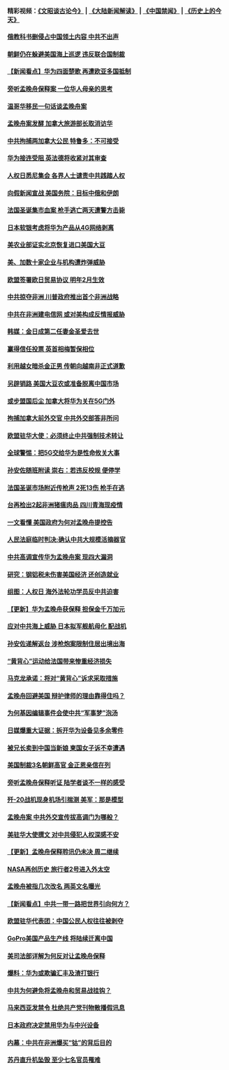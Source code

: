 #### 精彩视频：[《文昭谈古论今》](https://github.com/gfw-breaker/wenzhao/blob/master/README.md?t=12150031) | [《大陆新闻解读》](https://github.com/gfw-breaker/ntdtv-comedy/blob/master/README.md?t=12150031) | [《中国禁闻》](https://github.com/gfw-breaker/ntdtv-news/blob/master/README.md?t=12150031) | [《历史上的今天》](https://github.com/gfw-breaker/today-in-history/blob/master/README.md?t=12150031) 

#### [俄教科书删侵占中国领土内容 中共不出声](../pages/nsc418/n10911833.md?t=12150031) 

#### [朝鲜仍在躲避美国海上巡逻 违反联合国制裁](../pages/nsc418/n10911824.md?t=12150031) 

#### [【新闻看点】华为四面楚歌 再遭欧亚多国抵制](../pages/nsc418/n10911314.md?t=12150031) 

#### [旁听孟晚舟保释案 一位华人母亲的思考](../pages/nsc418/n10911766.md?t=12150031) 

#### [温哥华移民一句话谈孟晚舟案](../pages/nsc418/n10911793.md?t=12150031) 

#### [孟晚舟案发酵 加拿大旅游部长取消访华](../pages/nsc418/n10911719.md?t=12150031) 

#### [中共拘捕两加拿大公民 特鲁多：不可接受](../pages/nsc418/n10911648.md?t=12150031) 

#### [华为接连受阻 英法德将收紧对其审查](../pages/nsc418/n10911004.md?t=12150031) 

#### [人权日悉尼集会 各界人士谴责中共践踏人权](../pages/nsc418/n10910874.md?t=12150031) 

#### [向假新闻宣战 美国务院：目标中俄和伊朗](../pages/nsc418/n10909483.md?t=12150031) 

#### [法国圣诞集市血案 枪手逃亡两天遭警方击毙](../pages/nsc418/n10909711.md?t=12150031) 

#### [日本软银考虑将华为产品从4G网络剥离](../pages/nsc418/n10909502.md?t=12150031) 

#### [美农业部证实北京恢复进口美国大豆](../pages/nsc418/n10909553.md?t=12150031) 

#### [美、加数十家企业与机构遭炸弹威胁](../pages/nsc418/n10909561.md?t=12150031) 

#### [欧盟签署欧日贸易协议  明年2月生效](../pages/nsc418/n10909022.md?t=12150031) 

#### [中共掠夺非洲 川普政府推出首个非洲战略](../pages/nsc418/n10909107.md?t=12150031) 

#### [中共在非洲建电信网 或对美构成反情报威胁](../pages/nsc418/n10908572.md?t=12150031) 

#### [韩媒：金日成第二任妻金圣爱去世](../pages/nsc418/n10907348.md?t=12150031) 

#### [赢得信任投票 英首相梅暂保相位](../pages/nsc418/n10907229.md?t=12150031) 

#### [利用越女暗杀金正男 传朝向越南非正式道歉](../pages/nsc418/n10907137.md?t=12150031) 

#### [另辟销路 美国大豆农或准备脱离中国市场](../pages/nsc418/n10906755.md?t=12150031) 

#### [或步盟国后尘 加拿大将华为关在5G门外](../pages/nsc418/n10906948.md?t=12150031) 

#### [拘捕加拿大前外交官 中共外交部答非所问](../pages/nsc418/n10906805.md?t=12150031) 

#### [欧盟驻华大使：必须终止中共强制技术转让](../pages/nsc418/n10906425.md?t=12150031) 

#### [全球警惕：把5G交给华为是性命攸关大事](../pages/nsc418/n10906129.md?t=12150031) 

#### [孙安佐随班附读 崇右：若违反校规 便停学](../pages/nsc418/n10906519.md?t=12150031) 

#### [法国圣诞市场附近传枪声 2死13伤 枪手在逃](../pages/nsc418/n10906474.md?t=12150031) 

#### [台再检出2起非洲猪瘟肉品 四川青海现疫情](../pages/nsc418/n10905719.md?t=12150031) 

#### [一文看懂 美国政府为何对孟晚舟提控告](../pages/nsc418/n10904250.md?t=12150031) 

#### [人民法庭临时判决:确认中共大规模活摘器官](../pages/nsc418/n10905079.md?t=12150031) 

#### [中共高调宣传华为孟晚舟案 现四大漏洞](../pages/nsc418/n10904788.md?t=12150031) 

#### [研究：钢铝税未伤害美国经济 还创造就业](../pages/nsc418/n10904853.md?t=12150031) 

#### [组图：人权日 海外法轮功学员反中共迫害](../pages/nsc418/n10903703.md?t=12150031) 

#### [【更新】华为孟晚舟获保释 担保金千万加元](../pages/nsc418/n10904401.md?t=12150031) 

#### [应对中共海上威胁 日本拟军舰航母化 配战机](../pages/nsc418/n10904429.md?t=12150031) 

#### [孙安佐递解返台 涉枪炮案限制住居出境出海](../pages/nsc418/n10904508.md?t=12150031) 

#### [“黄背心”运动给法国带来惨重经济损失](../pages/nsc418/n10904100.md?t=12150031) 

#### [马克龙承诺：将对“黄背心”诉求采取措施](../pages/nsc418/n10904057.md?t=12150031) 

#### [孟晚舟回避美国 辩护律师的理由靠得住吗？](../pages/nsc418/n10903337.md?t=12150031) 

#### [为何基因编辑事件会使中共“军事梦”泡汤](../pages/nsc418/n10901955.md?t=12150031) 

#### [日媒爆重大证据：拆开华为设备见多余零件](../pages/nsc418/n10903419.md?t=12150031) 

#### [被兄长卖到中国当新娘 柬国女子诉不幸遭遇](../pages/nsc418/n10903571.md?t=12150031) 

#### [美国制裁3名朝鲜高官 金正恩亲信在列](../pages/nsc418/n10903139.md?t=12150031) 

#### [旁听孟晚舟保释听证 陆学者谈不一样的感受](../pages/nsc418/n10903199.md?t=12150031) 

#### [歼-20战机现身机场引揣测 美军：那是模型](../pages/nsc418/n10903152.md?t=12150031) 

#### [孟晚舟案 中共外交宣传拔高调门为哪般？](../pages/nsc418/n10902536.md?t=12150031) 

#### [美驻华大使撰文 对中共侵犯人权深感不安](../pages/nsc418/n10902576.md?t=12150031) 

#### [【更新】孟晚舟保释聆讯仍未决 周二继续](../pages/nsc418/n10902280.md?t=12150031) 

#### [NASA再创历史 旅行者2号进入外太空](../pages/nsc418/n10902186.md?t=12150031) 

#### [孟晚舟被指几次改名 两英文名曝光](../pages/nsc418/n10902460.md?t=12150031) 

#### [【新闻看点】中共一带一路把世界引向何方？](../pages/nsc418/n10902174.md?t=12150031) 

#### [欧盟驻华代表团：中国公民人权往往被剥夺](../pages/nsc418/n10902220.md?t=12150031) 

#### [GoPro美国产品生产线 将陆续迁离中国](../pages/nsc418/n10902041.md?t=12150031) 

#### [美司法部详解为何反对让孟晚舟保释](../pages/nsc418/n10902113.md?t=12150031) 

#### [爆料：华为或欺骗汇丰及渣打银行](../pages/nsc418/n10902104.md?t=12150031) 

#### [中共为何避免将孟晚舟和贸易战挂钩？](../pages/nsc418/n10901942.md?t=12150031) 

#### [马来西亚发禁令 杜绝共产党刊物散播假讯息](../pages/nsc418/n10901784.md?t=12150031) 

#### [日本政府决定禁用华为与中兴设备](../pages/nsc418/n10901481.md?t=12150031) 

#### [内幕：中共在非洲爆买“钴”的背后目的](../pages/nsc418/n10898949.md?t=12150031) 

#### [苏丹直升机坠毁 至少七名官员罹难](../pages/nsc418/n10900117.md?t=12150031) 

